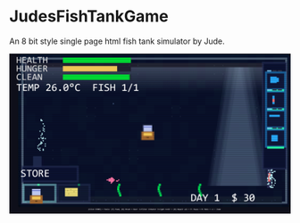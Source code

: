 # JudesFishTankGame

An 8 bit style single page html fish tank simulator by Jude.


![Alt text](images/fish_keeper_8bit.png)
